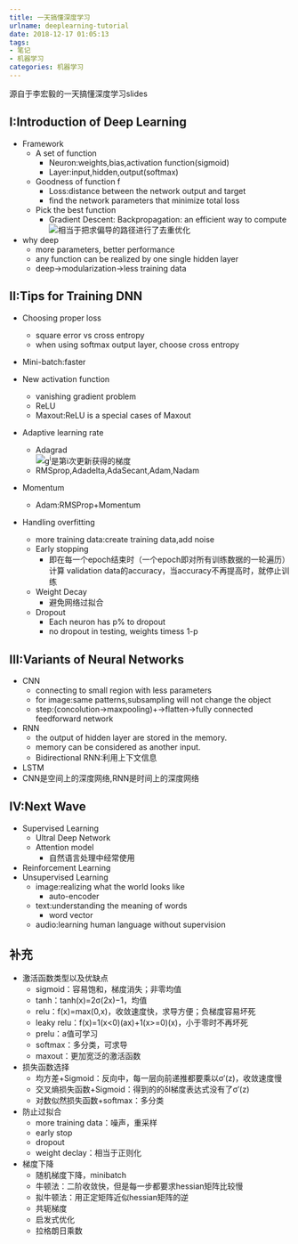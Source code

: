 ```yaml
---
title: 一天搞懂深度学习
urlname: deeplearning-tutorial
date: 2018-12-17 01:05:13
tags:
- 笔记
- 机器学习
categories: 机器学习
---
```


源自于李宏毅的一天搞懂深度学习slides
<!-- more -->

## I:Introduction of Deep Learning
- Framework
	- A set of function
		- Neuron:weights,bias,activation function(sigmoid)
		- Layer:input,hidden,output(softmax)
	- Goodness of function f
		- Loss:distance between the network output and target
		- find the network parameters that minimize total loss
	- Pick the best function
		- Gradient Descent: Backpropagation: an efficient way to compute <img src="http://latex.codecogs.com/gif.latex?\Delta L/\Delta W"/>相当于把求偏导的路径进行了去重优化
- why deep
	- more parameters, better performance
	- any function can be realized by one single hidden layer
	- deep->modularization->less training data

## II:Tips for Training DNN
- Choosing proper loss
	- square error vs cross entropy
	- when using softmax output layer, choose cross entropy

- Mini-batch:faster

- New activation function
	- vanishing gradient problem
	- ReLU
	- Maxout:ReLU is a special cases of Maxout

- Adaptive learning rate
	- Adagrad
	<br><img src="http://latex.codecogs.com/gif.latex?\eta_w=\frac\eta{\sqrt {\sum_{i=0}^t(g^i)^2}}"/>g<sup>i</sup>是第i次更新获得的梯度
	- RMSprop,Adadelta,AdaSecant,Adam,Nadam
- Momentum
	- Adam:RMSProp+Momentum
- Handling overfitting
	- more training data:create training data,add noise
	- Early stopping
		- 即在每一个epoch结束时（一个epoch即对所有训练数据的一轮遍历）计算 validation data的accuracy，当accuracy不再提高时，就停止训练
	- Weight Decay
		- 避免网络过拟合
	- Dropout
		- Each neuron has p% to dropout
		- no dropout in testing, weights timess 1-p

## III:Variants of Neural Networks
- CNN
	- connecting to small region with less parameters
	- for image:same patterns,subsampling will not change the object
	- step:(concolution->maxpooling)+->flatten->fully  connected feedforward network
- RNN
	- the output of hidden layer are stored in the memory.
	- memory can be considered as another input.
	- Bidirectional RNN:利用上下文信息
- LSTM
- CNN是空间上的深度网络,RNN是时间上的深度网络

## IV:Next Wave
- Supervised Learning
	- Ultral Deep Network
	- Attention model
		- 自然语言处理中经常使用
- Reinforcement Learning
- Unsupervised Learning
	- image:realizing what the world looks like
		- auto-encoder
	- text:understanding the meaning of words
		- word vector
	- audio:learning human language without supervision

## 补充
- 激活函数类型以及优缺点
	- sigmoid：容易饱和，梯度消失；非零均值
	- tanh：tanh(x)=2σ(2x)−1，均值
	- relu：f(x)=max(0,x)，收敛速度快，求导方便；负梯度容易坏死
	- leaky relu：f(x)=1(x<0)(ax)+1(x>=0)(x)，小于零时不再坏死
	- prelu：a值可学习
	- softmax：多分类，可求导
	- maxout：更加宽泛的激活函数
- 损失函数选择
	- 均方差+Sigmoid：反向中，每一层向前递推都要乘以σ′(z)，收敛速度慢
	- 交叉熵损失函数+Sigmoid：得到的的δl梯度表达式没有了σ′(z)
	- 对数似然损失函数+softmax：多分类
- 防止过拟合
	- more training data：噪声，重采样
	- early stop
	- dropout
	- weight declay：相当于正则化
- 梯度下降
	- 随机梯度下降，minibatch
	- 牛顿法：二阶收敛快，但是每一步都要求hessian矩阵比较慢
	- 拟牛顿法：用正定矩阵近似hessian矩阵的逆
	- 共轭梯度
	- 启发式优化
	- 拉格朗日乘数
